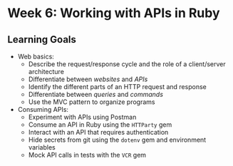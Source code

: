 # Week 6: Working with APIs in Ruby

## Learning Goals

- Web basics:
    - Describe the request/response cycle and the role of a client/server architecture
    - Differentiate between _websites_ and _APIs_
    - Identify the different parts of an HTTP request and response
    - Differentiate between _queries_ and _commands_
    - Use the MVC pattern to organize programs
- Consuming APIs:
    - Experiment with APIs using Postman
    - Consume an API in Ruby using the `HTTParty` gem
    - Interact with an API that requires authentication 
    - Hide secrets from git using the `dotenv` gem and environment variables
    - Mock API calls in tests with the `VCR` gem
